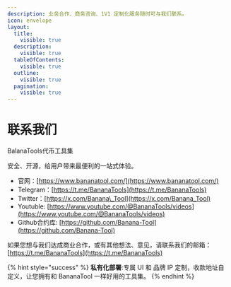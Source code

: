 ```yaml
---
description: 业务合作、商务咨询、1V1 定制化服务随时可与我们联系。
icon: envelope
layout:
  title:
    visible: true
  description:
    visible: true
  tableOfContents:
    visible: true
  outline:
    visible: true
  pagination:
    visible: true
---
```


# 联系我们

BalanaTools代币工具集

安全、开源，给用户带来最便利的一站式体验。

* 官网：[https://www.bananatool.com/](https://www.bananatool.com/)
* Telegram：[https://t.me/BananaTools](https://t.me/BananaTools)
* Twitter：[https://x.com/Banana\_Tool](https://x.com/Banana_Tool)
* Youtuble: [https://www.youtube.com/@BananaTools/videos](https://www.youtube.com/@BananaTools/videos)
* Github合约库: [https://github.com/Banana-Tool](https://github.com/Banana-Tool)

如果您想与我们达成商业合作，或有其他想法、意见，请联系我们的邮箱：[https://t.me/BananaTools](https://t.me/BananaTools)

{% hint style="success" %}
**私有化部署**:专属 UI 和 品牌 IP 定制，收款地址自定义，让您拥有和 BananaTool 一样好用的工具集。
{% endhint %}

